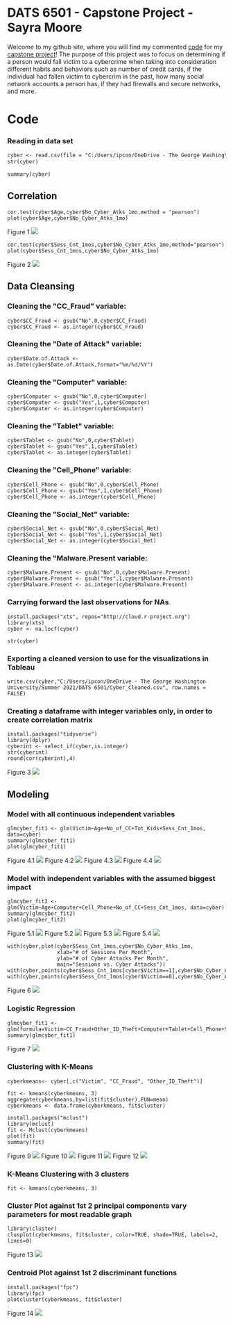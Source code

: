 # DATS 6501 - Capstone Project - Sayra Moore

Welcome to my github site, where you will find my commented [code](https://github.com/sjmoore3/DATS-6501---Capstone-Project---Sayra-Moore.github.io/blob/main/DATS%206501%20-%20Capstone%20Project%20-%20Sayra%20Moore.R) for my [capstone project](https://github.com/sjmoore3/DATS-6501---Capstone-Project---Sayra-Moore.github.io/blob/main/DATS%206501%20-%20Capstone%20Project%20-%20Sayra%20Moore.docx)! The purpose of this project was to focus on determining if a person would fall victim to a cybercrime when taking into consideration different habits and behaviors such as number of credit cards, if the individual had fallen victim to cybercrim in the past, how many social network accounts a person has, if they had firewalls and secure networks, and more.

# Code

### Reading in data set
```markdown
cyber <- read.csv(file = "C:/Users/ipcon/OneDrive - The George Washington University/Summer 2021/DATS 6501/DATS 6501 - Capstone Project - Sayra Moore/Cybercrime_Dataset Clean_CSV.csv")
str(cyber)

summary(cyber)
```

## Correlation
``` 
cor.test(cyber$Age,cyber$No_Cyber_Atks_1mo,method = "pearson")
plot(cyber$Age,cyber$No_Cyber_Atks_1mo)
```
Figure 1
<img src="https://github.com/sjmoore3/DATS-6501---Capstone-Project---Sayra-Moore.github.io/blob/main/Visualizations/R%20Outputs/Figure1.png">
``` 
cor.test(cyber$Sess_Cnt_1mos,cyber$No_Cyber_Atks_1mo,method="pearson")
plot(cyber$Sess_Cnt_1mos,cyber$No_Cyber_Atks_1mo)
```
Figure 2
<img src="https://github.com/sjmoore3/DATS-6501---Capstone-Project---Sayra-Moore.github.io/blob/main/Visualizations/R%20Outputs/Figure2.png">

## Data Cleansing
### Cleaning the "CC_Fraud" variable:
```
cyber$CC_Fraud <- gsub("No",0,cyber$CC_Fraud)
cyber$CC_Fraud <- as.integer(cyber$CC_Fraud)
```

### Cleaning the "Date of Attack" variable:
```
cyber$Date.of.Attack <- as.Date(cyber$Date.of.Attack,format="%m/%d/%Y")
```

### Cleaning the "Computer" variable:
```
cyber$Computer <- gsub("No",0,cyber$Computer)
cyber$Computer <- gsub("Yes",1,cyber$Computer)
cyber$Computer <- as.integer(cyber$Computer)
```

### Cleaning the "Tablet" variable:
```
cyber$Tablet <- gsub("No",0,cyber$Tablet)
cyber$Tablet <- gsub("Yes",1,cyber$Tablet)
cyber$Tablet <- as.integer(cyber$Tablet)
```

### Cleaning the "Cell_Phone" variable:
```
cyber$Cell_Phone <- gsub("No",0,cyber$Cell_Phone)
cyber$Cell_Phone <- gsub("Yes",1,cyber$Cell_Phone)
cyber$Cell_Phone <- as.integer(cyber$Cell_Phone)
```

### Cleaning the "Social_Net" variable:
```
cyber$Social_Net <- gsub("No",0,cyber$Social_Net)
cyber$Social_Net <- gsub("Yes",1,cyber$Social_Net)
cyber$Social_Net <- as.integer(cyber$Social_Net)
```

### Cleaning the "Malware.Present variable:
```
cyber$Malware.Present <- gsub("No",0,cyber$Malware.Present)
cyber$Malware.Present <- gsub("Yes",1,cyber$Malware.Present)
cyber$Malware.Present <- as.integer(cyber$Malware.Present)
```
### Carrying forward the last observations for NAs
```
install.packages("xts", repos="http://cloud.r-project.org")
library(xts)
cyber <- na.locf(cyber)

str(cyber)
```

### Exporting a cleaned version to use for the visualizations in Tableau
```
write.csv(cyber,"C:/Users/ipcon/OneDrive - The George Washington University/Summer 2021/DATS 6501/Cyber_Cleaned.csv", row.names = FALSE)
```

### Creating a dataframe with integer variables only, in order to create correlation matrix
```
install.packages("tidyverse")
library(dplyr)
cyberint <- select_if(cyber,is.integer)
str(cyberint)
round(cor(cyberint),4)
```
Figure 3
<img src="https://github.com/sjmoore3/DATS-6501---Capstone-Project---Sayra-Moore.github.io/blob/main/Visualizations/R%20Outputs/Figure3.png">

## Modeling
### Model with all continuous independent variables
```
glmcyber_fit1 <- glm(Victim~Age+No_of_CC+Tot_Kids+Sess_Cnt_1mos, data=cyber)
summary(glmcyber_fit1)
plot(glmcyber_fit1)
```
Figure 4.1
<img src="https://github.com/sjmoore3/DATS-6501---Capstone-Project---Sayra-Moore.github.io/blob/main/Visualizations/R%20Outputs/Figure4.1.png">
Figure 4.2
<img src="https://github.com/sjmoore3/DATS-6501---Capstone-Project---Sayra-Moore.github.io/blob/main/Visualizations/R%20Outputs/Figure4.2.png">
Figure 4.3
<img src="https://github.com/sjmoore3/DATS-6501---Capstone-Project---Sayra-Moore.github.io/blob/main/Visualizations/R%20Outputs/Figure4.3.png">
Figure 4.4
<img src="https://github.com/sjmoore3/DATS-6501---Capstone-Project---Sayra-Moore.github.io/blob/main/Visualizations/R%20Outputs/Figure4.4.png">

### Model with independent variables with the assumed biggest impact
```
glmcyber_fit2 <- glm(Victim~Age+Computer+Cell_Phone+No_of_CC+Sess_Cnt_1mos, data=cyber)
summary(glmcyber_fit2)
plot(glmcyber_fit2)
```
Figure 5.1
<img src="https://github.com/sjmoore3/DATS-6501---Capstone-Project---Sayra-Moore.github.io/blob/main/Visualizations/R%20Outputs/Figure5.1.png">
Figure 5.2
<img src="https://github.com/sjmoore3/DATS-6501---Capstone-Project---Sayra-Moore.github.io/blob/main/Visualizations/R%20Outputs/Figure5.1.png">
Figure 5.3
<img src="https://github.com/sjmoore3/DATS-6501---Capstone-Project---Sayra-Moore.github.io/blob/main/Visualizations/R%20Outputs/Figure5.1.png">
Figure 5.4
<img src="https://github.com/sjmoore3/DATS-6501---Capstone-Project---Sayra-Moore.github.io/blob/main/Visualizations/R%20Outputs/Figure5.1.png">

```
with(cyber,plot(cyber$Sess_Cnt_1mos,cyber$No_Cyber_Atks_1mo,
                xlab="# of Sessions Per Month",
                ylab="# of Cyber Attacks Per Month",
                main="Sessions vs. Cyber Attacks"))
with(cyber,points(cyber$Sess_Cnt_1mos[cyber$Victim==1],cyber$No_Cyber_Atks_1mo[cyber$Victim==1],pch=16,col="red"))
with(cyber,points(cyber$Sess_Cnt_1mos[cyber$Victim==0],cyber$No_Cyber_Atks_1mo[cyber$Victim==0],pch=17,col="green"))
```
Figure 6
<img src="https://github.com/sjmoore3/DATS-6501---Capstone-Project---Sayra-Moore.github.io/blob/main/Visualizations/R%20Outputs/Figure6.png">

### Logistic Regression
```
glmcyber_fit1 <- glm(formula=Victim~CC_Fraud+Other_ID_Theft+Computer+Tablet+Cell_Phone+Social_Net+OL_Bank+Firewall+Malware.Present+Frequent.Traveler+Security_Clearance+Kids_in_HH+Secure_Hnet+Cyber_Atks,data=cyber,family=binomial,maxit=50)
summary(glmcyber_fit1)
```
Figure 7
<img src="https://github.com/sjmoore3/DATS-6501---Capstone-Project---Sayra-Moore.github.io/blob/main/Visualizations/R%20Outputs/Figure7.png">

### Clustering with K-Means
```
cyberkmeans<- cyber[,c("Victim", "CC_Fraud", "Other_ID_Theft")]

fit <- kmeans(cyberkmeans, 3)
aggregate(cyberkmeans,by=list(fit$cluster),FUN=mean)
cyberkmeans <- data.frame(cyberkmeans, fit$cluster)

install.packages("mclust")
library(mclust)
fit <- Mclust(cyberkmeans)
plot(fit)
summary(fit)
```
Figure 9
<img src="https://github.com/sjmoore3/DATS-6501---Capstone-Project---Sayra-Moore.github.io/blob/main/Visualizations/R%20Outputs/Figure9.png">
Figure 10
<img src="https://github.com/sjmoore3/DATS-6501---Capstone-Project---Sayra-Moore.github.io/blob/main/Visualizations/R%20Outputs/Figure10.png">
Figure 11
<img src="https://github.com/sjmoore3/DATS-6501---Capstone-Project---Sayra-Moore.github.io/blob/main/Visualizations/R%20Outputs/Figure11.png">
Figure 12
<img src="https://github.com/sjmoore3/DATS-6501---Capstone-Project---Sayra-Moore.github.io/blob/main/Visualizations/R%20Outputs/Figure12.png">

### K-Means Clustering with 3 clusters
```
fit <- kmeans(cyberkmeans, 3)
```

### Cluster Plot against 1st 2 principal components vary parameters for most readable graph
```
library(cluster) 
clusplot(cyberkmeans, fit$cluster, color=TRUE, shade=TRUE, labels=2, lines=0)
```
Figure 13
<img src="https://github.com/sjmoore3/DATS-6501---Capstone-Project---Sayra-Moore.github.io/blob/main/Visualizations/R%20Outputs/Figure13.png">

### Centroid Plot against 1st 2 discriminant functions
```
install.packages("fpc")
library(fpc)
plotcluster(cyberkmeans, fit$cluster)
```
Figure 14
<img src="https://github.com/sjmoore3/DATS-6501---Capstone-Project---Sayra-Moore.github.io/blob/main/Visualizations/R%20Outputs/Figure14.png">
